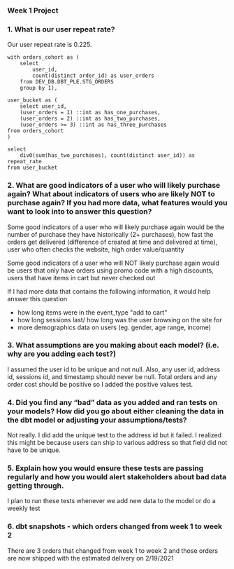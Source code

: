 ### Week 1 Project

### 1. What is our user repeat rate?

Our user repeat rate is 0.225.

```
with orders_cohort as (
    select 
        user_id,
        count(distinct order_id) as user_orders
    from DEV_DB.DBT_PLE.STG_ORDERS
    group by 1), 
    
user_bucket as (
    select user_id,
    (user_orders = 1) ::int as has_one_purchases,
    (user_orders = 2) ::int as has_two_purchases,
    (user_orders >= 3) ::int as has_three_purchases
from orders_cohort
)

select
    div0(sum(has_two_purchases), count(distinct user_id)) as repeat_rate
from user_bucket
```


### 2. What are good indicators of a user who will likely purchase again? What about indicators of users who are likely NOT to purchase again? If you had more data, what features would you want to look into to answer this question?

Some good indicators of a user who will likely purchase again would be the number of purchase they have historically (2+ purchases), how fast the orders get delivered (difference of created at time and delivered at time), user who often checks the website, high order value/quantity 

Some good indicators of a user who will NOT likely purchase again would be users that only have orders using promo code with a high discounts, users that have items in cart but never checked out 

If I had more data that contains the following information, it would help answer this question 
- how long items were in the event_type "add to cart"
- how long sessions last/ how long was the user browsing on the site for 
- more demographics data on users (eg. gender, age range, income)


### 3. What assumptions are you making about each model? (i.e. why are you adding each test?)

I assumed the user id to be unique and not null. Also, any user id, address id, sessions id, and timestamp should never be null. Total orders and any order cost should be positive so I added the positive values test.

### 4. Did you find any “bad” data as you added and ran tests on your models? How did you go about either cleaning the data in the dbt model or adjusting your assumptions/tests?

Not really. I did add the unique test to the address id but it failed. I realized this might be because users can ship to various address so that field did not have to be unique.

### 5. Explain how you would ensure these tests are passing regularly and how you would alert stakeholders about bad data getting through.

I plan to run these tests whenever we add new data to the model or do a weekly test 

### 6. dbt snapshots - which orders changed from week 1 to week 2

There are 3 orders that changed from week 1 to week 2 and those orders are now shipped with the estimated delivery on 2/19/2021

